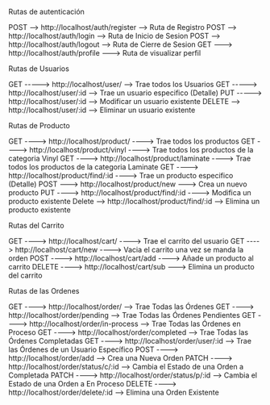 Rutas de autenticación

POST --> http://localhost/auth/register --> Ruta de Registro
POST --> http://localhost/auth/login --> Ruta de Inicio de Sesion
POST --> http://localhost/auth/logout --> Ruta de Cierre de Sesion
GET ---> http://localhost/auth/profile ---> Ruta de visualizar perfil


Rutas de Usuarios

GET -----> http://localhost/user/ --> Trae todos los Usuarios
GET -----> http://localhost/user/:id --> Trae un usuario especifico (Detalle)
PUT -----> http://localhost/user/:id --> Modificar un usuario existente
DELETE --> http://localhost/user/:id --> Eliminar un usuario existente


Rutas de Producto

GET ----> http://localhost/product/ ----> Trae todos los productos
GET ----> http://localhost/product/vinyl ----> Trae todos los productos de la categoria Vinyl
GET ----> http://localhost/product/laminate ----> Trae todos los productos de la categoria Laminate
GET ----> http://localhost/product/find/:id ----> Trae un producto especifico (Detalle)
POST ---> http://localhost/product/new ---> Crea un nuevo producto
PUT ----> http://localhost/product/find/:id ----> Modifica un producto existente
Delete --> http://localhost/product/find/:id --> Elimina un producto existente


Rutas del Carrito

GET ----> http://localhost/cart/ ----> Trae el carrito del usuario
GET ----> http://localhost/cart/new ----> Vacia el carrito una vez se manda la orden
POST ----> http://localhost/cart/add ----> Añade un producto al carrito
DELETE ----> http://localhost/cart/sub ---> Elimina un producto del carrito


Rutas de las Ordenes

GET ----> http://localhost/order/ --> Trae Todas las Órdenes
GET ----> http://localhost/order/pending --> Trae Todas las Órdenes Pendientes
GET ----> http://localhost/order/in-process --> Trae Todas las Órdenes en Proceso
GET ----> http://localhost/order/completed --> Trae Todas las Órdenes Completadas
GET ----> http://localhost/order/user/:id --> Trae las Órdenes de un Usuario Específico
POST ----> http://localhost/order/add --> Crea una Nueva Orden
PATCH ----> http://localhost/order/status/c/:id --> Cambia el Estado de una Orden a Completada
PATCH ----> http://localhost/order/status/p/:id --> Cambia el Estado de una Orden a En Proceso
DELETE ----> http://localhost/order/delete/:id --> Elimina una Orden Existente
